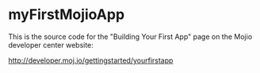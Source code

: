 myFirstMojioApp
===============

This is the source code for the "Building Your First App" page on the Mojio developer center website:

http://developer.moj.io/gettingstarted/yourfirstapp


